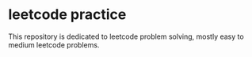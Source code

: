 # leetcode practice

This repository is dedicated to leetcode problem solving, mostly easy to medium leetcode problems.
